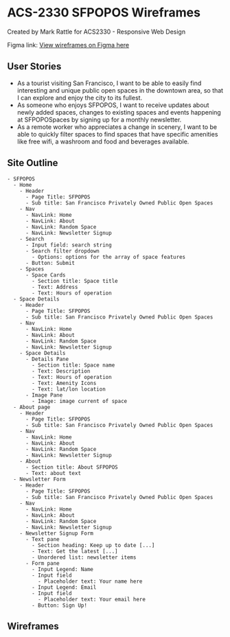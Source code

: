 # ACS-2330 SFPOPOS Wireframes

Created by Mark Rattle for ACS2330 - Responsive Web Design

Figma link: [View wireframes on Figma here](https://www.figma.com/file/aZZHdxIO3SEcFUY0g54qqA/Untitled?node-id=0%3A1&t=DnWYgo26tKpdajYk-1)

## User Stories

- As a tourist visiting San Francisco, I want to be able to easily find interesting and unique public open spaces in the downtown area, so that I can explore and enjoy the city to its fullest.
- As someone who enjoys SFPOPOS, I want to receive updates about newly added spaces, changes to existing spaces and events happening at SFPOPOSpaces by signing up for a monthly newsletter.
- As a remote worker who appreciates a change in scenery, I want to be able to quickly filter spaces to find spaces that have specific amenities like free wifi, a washroom and food and beverages available.

## Site Outline

```
- SFPOPOS
  - Home
    - Header
      - Page Title: SFPOPOS
      - Sub title: San Francisco Privately Owned Public Open Spaces
    - Nav
      - NavLink: Home
      - NavLink: About
      - NavLink: Random Space
      - NavLink: Newsletter Signup
    - Search
      - Input field: search string
      - Search filter dropdown
        - Options: options for the array of space features
      - Button: Submit
    - Spaces
      - Space Cards
        - Section title: Space title
        - Text: Address
        - Text: Hours of operation
  - Space Details
    - Header
      - Page Title: SFPOPOS
      - Sub title: San Francisco Privately Owned Public Open Spaces
    - Nav
      - NavLink: Home
      - NavLink: About
      - NavLink: Random Space
      - NavLink: Newsletter Signup
    - Space Details
      - Details Pane
        - Section title: Space name
        - Text: Description
        - Text: Hours of operation
        - Text: Amenity Icons
        - Text: lat/lon location
      - Image Pane
        - Image: image current of space
  - About page
    - Header
      - Page Title: SFPOPOS
      - Sub title: San Francisco Privately Owned Public Open Spaces
    - Nav
      - NavLink: Home
      - NavLink: About
      - NavLink: Random Space
      - NavLink: Newsletter Signup
    - About
      - Section title: About SFPOPOS
      - Text: about text
  - Newsletter Form
    - Header
      - Page Title: SFPOPOS
      - Sub title: San Francisco Privately Owned Public Open Spaces
    - Nav
      - NavLink: Home
      - NavLink: About
      - NavLink: Random Space
      - NavLink: Newsletter Signup
    - Newsletter Signup Form
      - Text pane
        - Section heading: Keep up to date [...]
        - Text: Get the latest [...]
        - Unordered list: newsletter items
      - Form pane
        - Input Legend: Name
        - Input field
          - Placeholder text: Your name here
        - Input Legend: Email
        - Input field
          - Placeholder text: Your email here
        - Button: Sign Up!
```

## Wireframes



